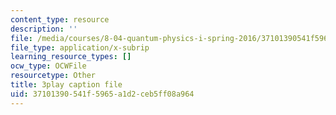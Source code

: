 ```yaml
---
content_type: resource
description: ''
file: /media/courses/8-04-quantum-physics-i-spring-2016/37101390541f5965a1d2ceb5ff08a964_1dW_izzvfOk.vtt
file_type: application/x-subrip
learning_resource_types: []
ocw_type: OCWFile
resourcetype: Other
title: 3play caption file
uid: 37101390-541f-5965-a1d2-ceb5ff08a964
---
```

